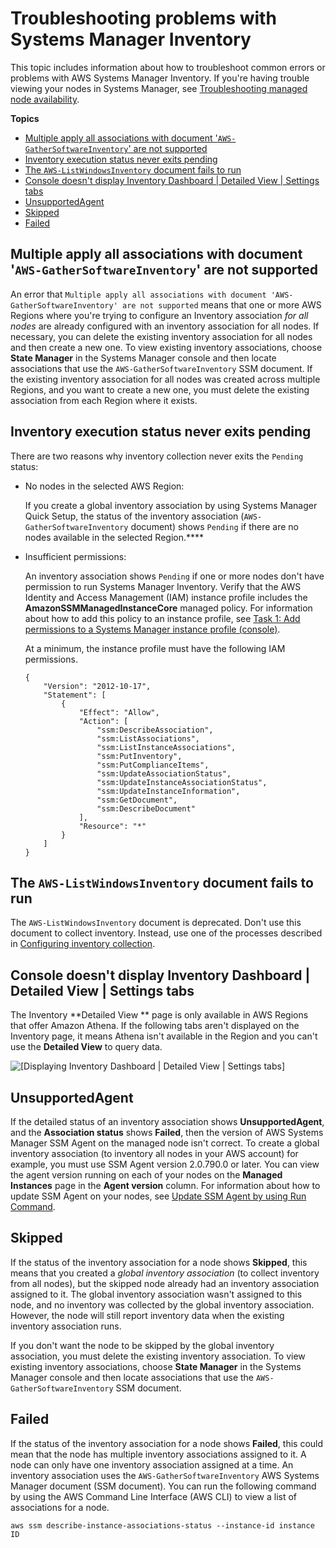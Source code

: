 # Troubleshooting problems with Systems Manager Inventory<a name="syman-inventory-troubleshooting"></a>

This topic includes information about how to troubleshoot common errors or problems with AWS Systems Manager Inventory\. If you're having trouble viewing your nodes in Systems Manager, see [Troubleshooting managed node availability](troubleshooting-managed-instances.md)\.

**Topics**
+ [Multiple apply all associations with document '`AWS-GatherSoftwareInventory`' are not supported](#systems-manager-inventory-troubleshooting-multiple)
+ [Inventory execution status never exits pending](#sysman-inventory-troubleshooting-pending)
+ [The `AWS-ListWindowsInventory` document fails to run](#sysman-inventory-troubleshooting-ListWindowsInventory)
+ [Console doesn't display Inventory Dashboard \| Detailed View \| Settings tabs](#sysman-inventory-troubleshooting-tabs)
+ [UnsupportedAgent](#sysman-inventory-troubleshooting-unsupported-agent)
+ [Skipped](#sysman-inventory-troubleshooting-skipped)
+ [Failed](#sysman-inventory-troubleshooting-failed)

## Multiple apply all associations with document '`AWS-GatherSoftwareInventory`' are not supported<a name="systems-manager-inventory-troubleshooting-multiple"></a>

An error that `Multiple apply all associations with document 'AWS-GatherSoftwareInventory' are not supported` means that one or more AWS Regions where you're trying to configure an Inventory association *for all nodes* are already configured with an inventory association for all nodes\. If necessary, you can delete the existing inventory association for all nodes and then create a new one\. To view existing inventory associations, choose **State Manager** in the Systems Manager console and then locate associations that use the `AWS-GatherSoftwareInventory` SSM document\. If the existing inventory association for all nodes was created across multiple Regions, and you want to create a new one, you must delete the existing association from each Region where it exists\.

## Inventory execution status never exits pending<a name="sysman-inventory-troubleshooting-pending"></a>

There are two reasons why inventory collection never exits the `Pending` status:
+ No nodes in the selected AWS Region:

  If you create a global inventory association by using Systems Manager Quick Setup, the status of the inventory association \(`AWS-GatherSoftwareInventory` document\) shows `Pending` if there are no nodes available in the selected Region\.****
+ Insufficient permissions:

  An inventory association shows `Pending` if one or more nodes don't have permission to run Systems Manager Inventory\. Verify that the AWS Identity and Access Management \(IAM\) instance profile includes the **AmazonSSMManagedInstanceCore** managed policy\. For information about how to add this policy to an instance profile, see [Task 1: Add permissions to a Systems Manager instance profile \(console\)](setup-instance-profile.md#instance-profile-add-permissions)\.

  At a minimum, the instance profile must have the following IAM permissions\.

  ```
  {
      "Version": "2012-10-17",
      "Statement": [
          {
              "Effect": "Allow",
              "Action": [
                  "ssm:DescribeAssociation",
                  "ssm:ListAssociations",
                  "ssm:ListInstanceAssociations",
                  "ssm:PutInventory",
                  "ssm:PutComplianceItems",
                  "ssm:UpdateAssociationStatus",
                  "ssm:UpdateInstanceAssociationStatus",
                  "ssm:UpdateInstanceInformation",
                  "ssm:GetDocument",
                  "ssm:DescribeDocument"
              ],
              "Resource": "*"
          }
      ]
  }
  ```

## The `AWS-ListWindowsInventory` document fails to run<a name="sysman-inventory-troubleshooting-ListWindowsInventory"></a>

The `AWS-ListWindowsInventory` document is deprecated\. Don't use this document to collect inventory\. Instead, use one of the processes described in [Configuring inventory collection](sysman-inventory-configuring.md)\. 

## Console doesn't display Inventory Dashboard \| Detailed View \| Settings tabs<a name="sysman-inventory-troubleshooting-tabs"></a>

The Inventory **Detailed View ** page is only available in AWS Regions that offer Amazon Athena\. If the following tabs aren't displayed on the Inventory page, it means Athena isn't available in the Region and you can't use the **Detailed View** to query data\.

![\[Displaying Inventory Dashboard | Detailed View | Settings tabs\]](http://docs.aws.amazon.com/systems-manager/latest/userguide/images/inventory-detailed-view-for-error.png)

## UnsupportedAgent<a name="sysman-inventory-troubleshooting-unsupported-agent"></a>

If the detailed status of an inventory association shows **UnsupportedAgent**, and the **Association status** shows **Failed**, then the version of AWS Systems Manager SSM Agent on the managed node isn't correct\. To create a global inventory association \(to inventory all nodes in your AWS account\) for example, you must use SSM Agent version 2\.0\.790\.0 or later\. You can view the agent version running on each of your nodes on the **Managed Instances** page in the **Agent version** column\. For information about how to update SSM Agent on your nodes, see [Update SSM Agent by using Run Command](rc-console.md#rc-console-agentexample)\.

## Skipped<a name="sysman-inventory-troubleshooting-skipped"></a>

If the status of the inventory association for a node shows **Skipped**, this means that you created a *global inventory association* \(to collect inventory from all nodes\), but the skipped node already had an inventory association assigned to it\. The global inventory association wasn't assigned to this node, and no inventory was collected by the global inventory association\. However, the node will still report inventory data when the existing inventory association runs\.

If you don't want the node to be skipped by the global inventory association, you must delete the existing inventory association\. To view existing inventory associations, choose **State Manager** in the Systems Manager console and then locate associations that use the `AWS-GatherSoftwareInventory` SSM document\.

## Failed<a name="sysman-inventory-troubleshooting-failed"></a>

If the status of the inventory association for a node shows **Failed**, this could mean that the node has multiple inventory associations assigned to it\. A node can only have one inventory association assigned at a time\. An inventory association uses the `AWS-GatherSoftwareInventory` AWS Systems Manager document \(SSM document\)\. You can run the following command by using the AWS Command Line Interface \(AWS CLI\) to view a list of associations for a node\.

```
aws ssm describe-instance-associations-status --instance-id instance ID
```